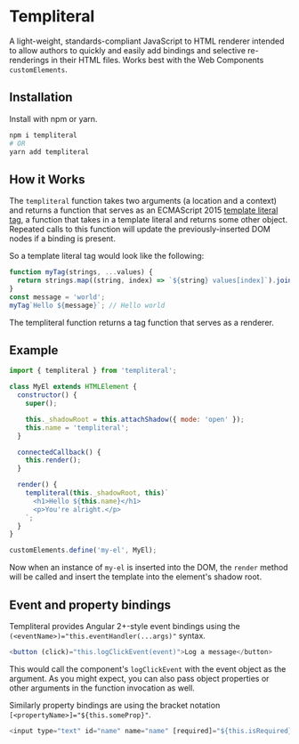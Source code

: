 # Templiteral

A light-weight, standards-compliant JavaScript to HTML renderer intended to allow authors to quickly and easily add bindings and selective re-renderings in their HTML files. Works best with the Web Components `customElements`.

## Installation

Install with npm or yarn.

```bash
npm i templiteral
# OR
yarn add templiteral
```

## How it Works

The `templiteral` function takes two arguments (a location and a context) and returns a function that serves as an ECMAScript 2015 [template literal tag](https://developer.mozilla.org/en-US/docs/Web/JavaScript/Reference/Template_literals), a function that takes in a template literal and returns some other object. Repeated calls to this function will update the previously-inserted DOM nodes if a binding is present.

So a template literal tag would look like the following:

```javascript
function myTag(strings, ...values) {
  return strings.map((string, index) => `${string} values[index]`).join('');
}
const message = 'world';
myTag`Hello ${message}`; // Hello world
```

The templiteral function returns a tag function that serves as a renderer.

## Example

```javascript
import { templiteral } from 'templiteral';

class MyEl extends HTMLElement {
  constructor() {
    super();

    this._shadowRoot = this.attachShadow({ mode: 'open' });
    this.name = 'templiteral';
  }

  connectedCallback() {
    this.render();
  }

  render() {
    templiteral(this._shadowRoot, this)`
      <h1>Hello ${this.name}</h1>
      <p>You're alright.</p>
    `;
  }
}

customElements.define('my-el', MyEl);
```

Now when an instance of `my-el` is inserted into the DOM, the `render` method will be called and insert the template into the element's shadow root.

## Event and property bindings

Templiteral provides Angular 2+-style event bindings using the `(<eventName>)="this.eventHandler(...args)"` syntax.

```javascript
<button (click)="this.logClickEvent(event)">Log a message</button>
```

This would call the component's `logClickEvent` with the event object as the argument. As you might expect, you can also pass object properties or other arguments in the function invocation as well.

Similarly property bindings are using the bracket notation `[<propertyName>]="${this.someProp}"`.

```javascript
<input type="text" id="name" name="name" [required]="${this.isRequired}">
```
